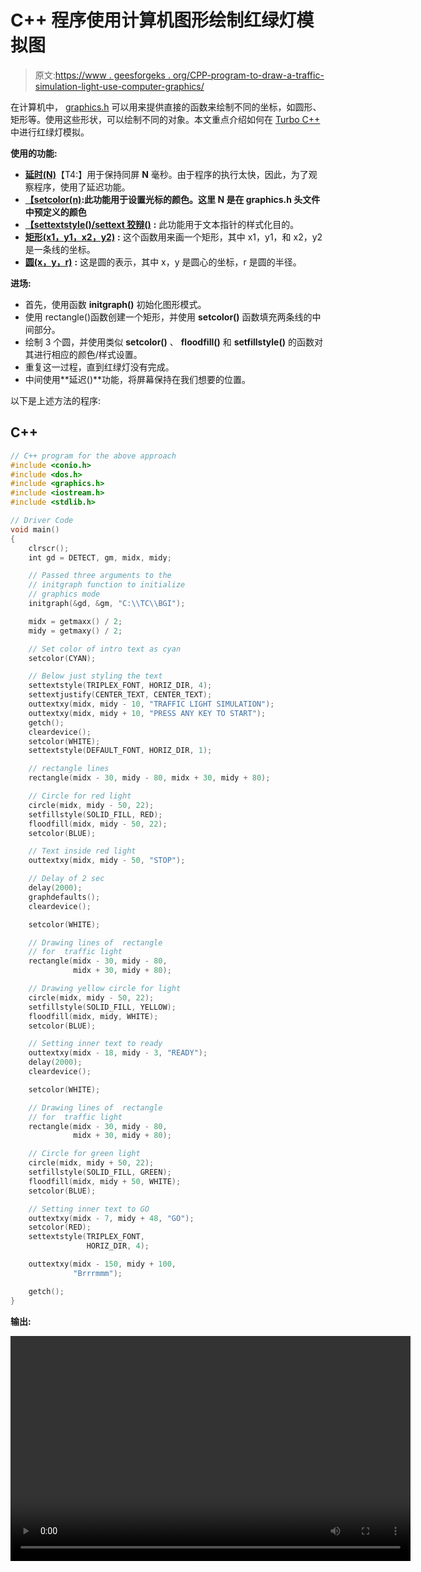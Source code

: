 # C++ 程序使用计算机图形绘制红绿灯模拟图

> 原文:[https://www . geesforgeks . org/CPP-program-to-draw-a-traffic-simulation-light-use-computer-graphics/](https://www.geeksforgeeks.org/cpp-program-to-draw-a-traffic-simulation-light-using-computer-graphics/)

在计算机中， [graphics.h](https://www.geeksforgeeks.org/basic-graphic-programming-in-c/) 可以用来提供直接的函数来绘制不同的坐标，如圆形、矩形等。使用这些形状，可以绘制不同的对象。本文重点介绍如何在 [Turbo C++ ](https://www.geeksforgeeks.org/difference-between-turbo-c-and-dev-c/) 中进行红绿灯模拟。

**使用的功能:**

*   [**延时(N)**](https://www.geeksforgeeks.org/time-delay-c/)【T4:】用于保持同屏 **N** 毫秒。由于程序的执行太快，因此，为了观察程序，使用了延迟功能。
*   [**【setcolor(n)**](https://www.geeksforgeeks.org/setcolor-function-c/)**:此功能用于设置光标的颜色。这里 **N** 是在 graphics.h 头文件中预定义的颜色**
*   [**【settextstyle()/settext 狡辩()**](https://www.geeksforgeeks.org/settextstyle-function-c/) **:** 此功能用于文本指针的样式化目的。
*   [**矩形(x1，y1，x2，y2)**](https://www.geeksforgeeks.org/draw-rectangle-c-graphics/?ref=rp) **:** 这个函数用来画一个矩形，其中 x1，y1，和 x2，y2 是一条线的坐标。
*   [**圆(x，y，r)**](https://www.geeksforgeeks.org/draw-circle-c-graphics/) **:** 这是圆的表示，其中 x，y 是圆心的坐标，r 是圆的半径。

**进场:**

*   首先，使用函数 **initgraph()** 初始化图形模式。
*   使用 rectangle()函数创建一个矩形，并使用 **setcolor()** 函数填充两条线的中间部分。
*   绘制 3 个圆，并使用类似 **setcolor()** 、 **floodfill()** 和 **setfillstyle()** 的函数对其进行相应的颜色/样式设置。
*   重复这一过程，直到红绿灯没有完成。
*   中间使用**延迟()**功能，将屏幕保持在我们想要的位置。

以下是上述方法的程序:

## C++

```cpp
// C++ program for the above approach
#include <conio.h>
#include <dos.h>
#include <graphics.h>
#include <iostream.h>
#include <stdlib.h>

// Driver Code
void main()
{
    clrscr();
    int gd = DETECT, gm, midx, midy;

    // Passed three arguments to the
    // initgraph function to initialize
    // graphics mode
    initgraph(&gd, &gm, "C:\\TC\\BGI");

    midx = getmaxx() / 2;
    midy = getmaxy() / 2;

    // Set color of intro text as cyan
    setcolor(CYAN);

    // Below just styling the text
    settextstyle(TRIPLEX_FONT, HORIZ_DIR, 4);
    settextjustify(CENTER_TEXT, CENTER_TEXT);
    outtextxy(midx, midy - 10, "TRAFFIC LIGHT SIMULATION");
    outtextxy(midx, midy + 10, "PRESS ANY KEY TO START");
    getch();
    cleardevice();
    setcolor(WHITE);
    settextstyle(DEFAULT_FONT, HORIZ_DIR, 1);

    // rectangle lines
    rectangle(midx - 30, midy - 80, midx + 30, midy + 80);

    // Circle for red light
    circle(midx, midy - 50, 22);
    setfillstyle(SOLID_FILL, RED);
    floodfill(midx, midy - 50, 22);
    setcolor(BLUE);

    // Text inside red light
    outtextxy(midx, midy - 50, "STOP");

    // Delay of 2 sec
    delay(2000);
    graphdefaults();
    cleardevice();

    setcolor(WHITE);

    // Drawing lines of  rectangle
    // for  traffic light
    rectangle(midx - 30, midy - 80,
              midx + 30, midy + 80);

    // Drawing yellow circle for light
    circle(midx, midy - 50, 22);
    setfillstyle(SOLID_FILL, YELLOW);
    floodfill(midx, midy, WHITE);
    setcolor(BLUE);

    // Setting inner text to ready
    outtextxy(midx - 18, midy - 3, "READY");
    delay(2000);
    cleardevice();

    setcolor(WHITE);

    // Drawing lines of  rectangle
    // for  traffic light
    rectangle(midx - 30, midy - 80,
              midx + 30, midy + 80);

    // Circle for green light
    circle(midx, midy + 50, 22);
    setfillstyle(SOLID_FILL, GREEN);
    floodfill(midx, midy + 50, WHITE);
    setcolor(BLUE);

    // Setting inner text to GO
    outtextxy(midx - 7, midy + 48, "GO");
    setcolor(RED);
    settextstyle(TRIPLEX_FONT,
                 HORIZ_DIR, 4);

    outtextxy(midx - 150, midy + 100,
              "Brrrmmm");

    getch();
}
```

**输出:**

<video class="wp-video-shortcode" id="video-604763-1" width="640" height="360" preload="metadata" controls=""><source type="video/mp4" src="https://media.geeksforgeeks.org/wp-content/uploads/20210511102935/hh.mp4?_=1">[https://media.geeksforgeeks.org/wp-content/uploads/20210511102935/hh.mp4](https://media.geeksforgeeks.org/wp-content/uploads/20210511102935/hh.mp4)</video>